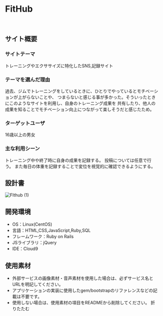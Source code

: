 # FitHub
​
## サイト概要
### サイトテーマ
トレーニングやエクササイズに特化したSNS,記録サイト
​
### テーマを選んだ理由
過去、ジムでトレーニングをしているときに、ひとりでやっているとモチベーションが上がらないことや、
つまらないと感じる事が多かった。そういったときにこのようなサイトを利用し、自身のトレーニング成果を
共有したり、他人の成果を知ることでモチベーション向上につながって楽しそうだと感じたため。
​
### ターゲットユーザ
16歳以上の男女
​
### 主な利用シーン
トレーニング中や終了時に自身の成果を記録する。
投稿については任意で行う。
また毎日の体重を記録することで変位を視覚的に確認できるようにする。
​
## 設計書
​![FIthub (1)](https://github.com/KT2891/Fithub/assets/132236070/0b6c1e8c-9c1c-4ae3-b4ff-b9cd10ed8a32)

## 開発環境
- OS：Linux(CentOS)
- 言語：HTML,CSS,JavaScript,Ruby,SQL
- フレームワーク：Ruby on Rails
- JSライブラリ：jQuery
- IDE：Cloud9
​
## 使用素材
- 外部サービスの画像素材・音声素材を使用した場合は、必ずサービス名とURLを明記してください。
- アプリケーションの実装に使用したgem/bootstrapのリファレンスなどの記載は不要です。
- 使用しない場合は、使用素材の項目をREADMEから削除してください。
折りたたむ

